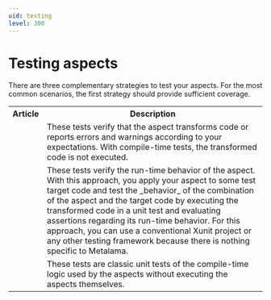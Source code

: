 ```yaml
---
uid: testing
level: 300
---
```


# Testing aspects

There are three complementary strategies to test your aspects. For the most common scenarios, the first strategy should provide sufficient coverage.

<table>
    <tr>
        <th>Article</th>
        <th>Description</th>
    <tr>
    <tr>
        <td>
            <xref:aspect-testing>
        </td>
        <td>
             These tests verify that the aspect transforms code or reports errors and warnings according to your expectations. With compile-time tests, the transformed code is not executed.
        </td>
    </tr>
    <tr>
        <td>
            <xref:run-time-testing>
        </td>
        <td>
        These tests verify the run-time behavior of the aspect. With this approach, you apply your aspect to some test target code and test the _behavior_ of the combination of the aspect and the target code by executing the transformed code in a unit test and evaluating assertions regarding its run-time behavior. For this approach, you can use a conventional Xunit project or any other testing framework because there is nothing specific to Metalama.
        </td>
    </tr>
    <tr>
        <td>
            <xref:compile-time-testing>
        </td>
        <td>
            These tests are classic unit tests of the compile-time logic used by the aspects without executing the aspects themselves.
        </td>
    </tr>
</table>

